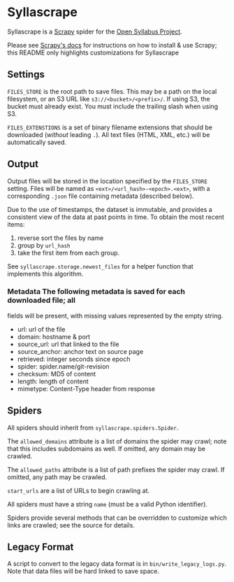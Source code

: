 # Syllascrape

Syllascrape is a [Scrapy](http://scrapy.org) spider for the [Open Syllabus Project](http://opensyllabusproject.org/).

Please see [Scrapy's docs](http://doc.scrapy.org) for instructions on how to
install & use Scrapy; this README only highlights customizations for Syllascrape

## Settings

`FILES_STORE` is the root path to save files. This may be a path on the local
filesystem, or an S3 URL like `s3://<bucket>/<prefix>/`. If using S3, the
bucket must already exist. You must include the trailing slash when using S3.

`FILES_EXTENSTIONS` is a set of binary filename extensions that should be
downloaded (*without* leading `.`). All text files (HTML, XML, etc.) will be
automatically saved.

## Output

Output files will be stored in the location specified by the `FILES_STORE`
setting. Files will be named as `<ext>/<url_hash>-<epoch>.<ext>`, with a
corresponding `.json` file containing metadata (described below).

Due to the use of timestamps, the dataset is immutable, and provides a
consistent view of the data at past points in time. To obtain the most recent
items:

1. reverse sort the files by name
2. group by `url_hash`
3. take the first item from each group.

See `syllascrape.storage.newest_files` for a helper function that implements
this algorithm.

### Metadata The following metadata is saved for each downloaded file; all
fields will be present, with missing values represented by the empty string.

* url: url of the file
* domain: hostname & port
* source_url: url that linked to the file
* source_anchor: anchor text on source page
* retrieved: integer seconds since epoch
* spider: spider.name/git-revision
* checksum: MD5 of content
* length: length of content
* mimetype: Content-Type header from response


## Spiders
All spiders should inherit from `syllascrape.spiders.Spider`.

The `allowed_domains` attribute is a list of domains the spider may crawl;
note that this includes subdomains as well. If omitted, any domain may be
crawled.

The `allowed_paths` attribute is a list of path prefixes the spider may
crawl. If omitted, any path may be crawled.

`start_urls` are a list of URLs to begin crawling at.

All spiders must have a string `name` (must be a valid Python identifier).

Spiders provide several methods that can be overridden to customize which
links are crawled; see the source for details.

## Legacy Format

A script to convert to the legacy data format is in
`bin/write_legacy_logs.py`. Note that data files will be hard linked to save
space.
